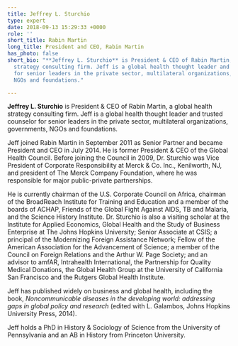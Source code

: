```yaml
---
title: Jeffrey L. Sturchio
type: expert
date: 2018-09-13 15:29:33 +0000
role: ''
short_title: Rabin Martin
long_title: President and CEO, Rabin Martin
has_photo: false
short_bio: "**Jeffrey L. Sturchio** is President & CEO of Rabin Martin, a global health
  strategy consulting firm. Jeff is a global health thought leader and trusted counselor
  for senior leaders in the private sector, multilateral organizations, governments,
  NGOs and foundations."

---
```

**Jeffrey L. Sturchio** is President & CEO of Rabin Martin, a global health strategy consulting firm. Jeff is a global health thought leader and trusted counselor for senior leaders in the private sector, multilateral organizations, governments, NGOs and foundations.  
  
Jeff joined Rabin Martin in September 2011 as Senior Partner and became President and CEO in July 2014.  He is former President & CEO of the Global Health Council. Before joining the Council in 2009, Dr. Sturchio was Vice President of Corporate Responsibility at Merck & Co. Inc., Kenilworth, NJ, and president of The Merck Company Foundation, where he was responsible for major public-private partnerships.     
  
He is currently chairman of the U.S. Corporate Council on Africa, chairman of the BroadReach Institute for Training and Education and a member of the boards of ACHAP, Friends of the Global Fight Against AIDS, TB and Malaria, and the Science History Institute.  Dr. Sturchio is also a visiting scholar at the Institute for Applied Economics, Global Health and the Study of Business Enterprise at The Johns Hopkins University; Senior Associate at CSIS; a principal of the Modernizing Foreign Assistance Network; Fellow of the American Association for the Advancement of Science; a member of the Council on Foreign Relations and the Arthur W. Page Society; and an advisor to amfAR, Intrahealth International, the Partnership for Quality Medical Donations, the Global Health Group at the University of California San Francisco and the Rutgers Global Health Institute.   
  
Jeff has published widely on business and global health, including the book, _Noncommunicable diseases in the developing world: addressing gaps in global policy and research_ (edited with L. Galambos, Johns Hopkins University Press, 2014).  
  
Jeff holds a PhD in History & Sociology of Science from the University of Pennsylvania and an AB in History from Princeton University.